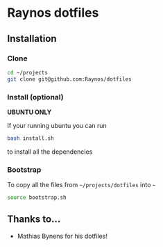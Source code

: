 # Raynos dotfiles

## Installation

### Clone

```sh
cd ~/projects
git clone git@github.com:Raynos/dotfiles
```

### Install (optional)

**UBUNTU ONLY**

If your running ubuntu you can run

```sh
bash install.sh
```

to install all the dependencies

### Bootstrap

To copy all the files from `~/projects/dotfiles` into `~`

```sh
source bootstrap.sh
```

## Thanks to…

 * Mathias Bynens for his dotfiles!
